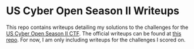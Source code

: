 # US Cyber Open Season II Writeups
This repo contains writeups detailing my solutions to the challenges for the [US Cyber Open Season II CTF](https://www.uscybergames.com/). 
The official writeups can be found at [this repo](https://github.com/tj-oconnor/cyber-open-2022/). 
For now, I am only including writeups for the challenges I scored on.
